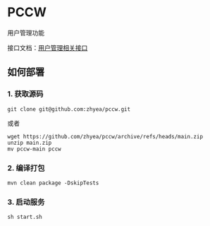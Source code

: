 # PCCW

用户管理功能

接口文档：[用户管理相关接口](https://github.com/zhyea/pccw/wiki)

## 如何部署

### 1. 获取源码

```shell
git clone git@github.com:zhyea/pccw.git
```
或者

```shell
wget https://github.com/zhyea/pccw/archive/refs/heads/main.zip
unzip main.zip
mv pccw-main pccw
```

### 2. 编译打包

```shell
mvn clean package -DskipTests
```

### 3. 启动服务

```shell
sh start.sh
```